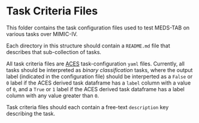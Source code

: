 # Task Criteria Files
This folder contains the task configuration files used to test MEDS-TAB on various tasks over MIMIC-IV.

Each directory in this structure should contain a `README.md` file that describes that sub-collection of
tasks.

All task criteria files are [ACES](https://github.com/justin13601/ACES) task-configuration `yaml` files.
Currently, all tasks should be interpreted as _binary classification_ tasks, where the output label (indicated
in the configuration file) should be interperted as a `False` or `0` label if the ACES derived task dataframe
has a `label` column with a value of `0`, and a `True` or `1` label if the ACES derived task dataframe has a
label column with any value greater than `0`.

Task criteria files should each contain a free-text `description` key describing the task.
